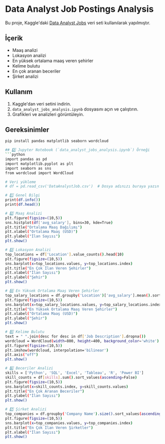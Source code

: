 # Data Analyst Job Postings Analysis

Bu proje, Kaggle'daki [Data Analyst Jobs](https://www.kaggle.com/datasets/andrewmvd/data-analyst-jobs) veri seti kullanılarak yapılmıştır.

## İçerik
- Maaş analizi
- Lokasyon analizi
- En yüksek ortalama maaş veren şehirler
- Kelime bulutu
- En çok aranan beceriler
- Şirket analizi

## Kullanım
1. Kaggle'dan veri setini indirin.
2. `data_analyst_jobs_analysis.ipynb` dosyasını açın ve çalıştırın.
3. Grafikleri ve analizleri görüntüleyin.

## Gereksinimler
```bash
pip install pandas matplotlib seaborn wordcloud

## 2️⃣ Jupyter Notebook (`data_analyst_jobs_analysis.ipynb`) Örneği
```python
import pandas as pd
import matplotlib.pyplot as plt
import seaborn as sns
from wordcloud import WordCloud

# Veri yükleme
# df = pd.read_csv('DataAnalystJob.csv')  # Dosya adınızı buraya yazın

# 1️⃣ Genel Bilgi
print(df.info())
print(df.head())

# 2️⃣ Maaş Analizi
plt.figure(figsize=(10,5))
sns.histplot(df['avg_salary'], bins=30, kde=True)
plt.title("Ortalama Maaş Dağılımı")
plt.xlabel("Ortalama Maaş (USD)")
plt.ylabel("İlan Sayısı")
plt.show()

# 3️⃣ Lokasyon Analizi
top_locations = df['Location'].value_counts().head(10)
plt.figure(figsize=(10,5))
sns.barplot(x=top_locations.values, y=top_locations.index)
plt.title("En Çok İlan Veren Şehirler")
plt.xlabel("İlan Sayısı")
plt.ylabel("Şehir")
plt.show()

# 4️⃣ En Yüksek Ortalama Maaş Veren Şehirler
top_salary_locations = df.groupby('Location')['avg_salary'].mean().sort_values(ascending=False).head(10)
plt.figure(figsize=(10,5))
sns.barplot(x=top_salary_locations.values, y=top_salary_locations.index)
plt.title("En Yüksek Ortalama Maaş Veren Şehirler")
plt.xlabel("Ortalama Maaş (USD)")
plt.ylabel("Şehir")
plt.show()

# 5️⃣ Kelime Bulutu
text = " ".join(desc for desc in df['Job Description'].dropna())
wordcloud = WordCloud(width=800, height=400, background_color='white').generate(text)
plt.figure(figsize=(10,5))
plt.imshow(wordcloud, interpolation='bilinear')
plt.axis("off")
plt.show()

# 6️⃣ Beceriler Analizi
skills = ['Python', 'SQL', 'Excel', 'Tableau', 'R', 'Power BI']
skill_counts = df[skills].sum().sort_values(ascending=False)
plt.figure(figsize=(10,5))
sns.barplot(x=skill_counts.index, y=skill_counts.values)
plt.title("En Çok Aranan Beceriler")
plt.ylabel("İlan Sayısı")
plt.show()

# 7️⃣ Şirket Analizi
top_companies = df.groupby('Company Name').size().sort_values(ascending=False).head(10)
plt.figure(figsize=(10,5))
sns.barplot(x=top_companies.values, y=top_companies.index)
plt.title("En Çok İlan Veren Şirketler")
plt.xlabel("İlan Sayısı")
plt.show()
